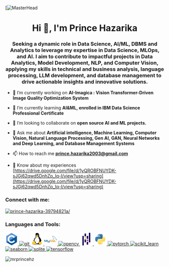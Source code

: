 [![MasterHead](https://miro.medium.com/v2/resize:fit:1400/1*iGdFJTHMIG79N2HChWaooQ.gif)
<h1 align="center">Hi 👋, I'm Prince Hazarika</h1>
<h3 align="center">Seeking a dynamic role in Data Science, AI/ML, DBMS and Analytics to leverage my expertise in Data Science, MLOps, and AI. I aim to contribute to impactful projects in Data Analytics, Model Development, NLP, and Computer Vision, applying my skills in technical and business analysis, language processing, LLM development, and database management to drive actionable insights and innovative solutions.</h3>



- 🔭 I’m currently working on **AI-Imagica : Vision Transformer-Driven Image Quality Optimization System**

- 🌱 I’m currently learning **AI&ML, enrolled in IBM Data Science Professional Certificate**

- 👯 I’m looking to collaborate on **open source AI and ML projects.**

- 💬 Ask me about **Artificial intelligence, Machine Learning, Computer Vision, Natural Language Processing, Gen AI, GAN, Neural Networks and Deep Learning, and Database Management Systems**

- 📫 How to reach me **prince.hazarika2003@gmail.com**

- 📄 Know about my experiences [https://drive.google.com/file/d/1yQROBFNUYDK-sJGj62qwd5DnhZp_Iq-I/view?usp=sharing](https://drive.google.com/file/d/1yQROBFNUYDK-sJGj62qwd5DnhZp_Iq-I/view?usp=sharing)

<h3 align="left">Connect with me:</h3>
<p align="left">
<a href="https://linkedin.com/in/prince-hazarika-39794821a/" target="blank"><img align="center" src="https://raw.githubusercontent.com/rahuldkjain/github-profile-readme-generator/master/src/images/icons/Social/linked-in-alt.svg" alt="prince-hazarika-39794821a/" height="30" width="40" /></a>
</p>

<h3 align="left">Languages and Tools:</h3>
<p align="left"> <a href="https://www.cprogramming.com/" target="_blank" rel="noreferrer"> <img src="https://raw.githubusercontent.com/devicons/devicon/master/icons/c/c-original.svg" alt="c" width="40" height="40"/> </a> <a href="https://git-scm.com/" target="_blank" rel="noreferrer"> <img src="https://www.vectorlogo.zone/logos/git-scm/git-scm-icon.svg" alt="git" width="40" height="40"/> </a> <a href="https://www.linux.org/" target="_blank" rel="noreferrer"> <img src="https://raw.githubusercontent.com/devicons/devicon/master/icons/linux/linux-original.svg" alt="linux" width="40" height="40"/> </a> <a href="https://www.mysql.com/" target="_blank" rel="noreferrer"> <img src="https://raw.githubusercontent.com/devicons/devicon/master/icons/mysql/mysql-original-wordmark.svg" alt="mysql" width="40" height="40"/> </a> <a href="https://opencv.org/" target="_blank" rel="noreferrer"> <img src="https://www.vectorlogo.zone/logos/opencv/opencv-icon.svg" alt="opencv" width="40" height="40"/> </a> <a href="https://pandas.pydata.org/" target="_blank" rel="noreferrer"> <img src="https://raw.githubusercontent.com/devicons/devicon/2ae2a900d2f041da66e950e4d48052658d850630/icons/pandas/pandas-original.svg" alt="pandas" width="40" height="40"/> </a> <a href="https://www.python.org" target="_blank" rel="noreferrer"> <img src="https://raw.githubusercontent.com/devicons/devicon/master/icons/python/python-original.svg" alt="python" width="40" height="40"/> </a> <a href="https://pytorch.org/" target="_blank" rel="noreferrer"> <img src="https://www.vectorlogo.zone/logos/pytorch/pytorch-icon.svg" alt="pytorch" width="40" height="40"/> </a> <a href="https://scikit-learn.org/" target="_blank" rel="noreferrer"> <img src="https://upload.wikimedia.org/wikipedia/commons/0/05/Scikit_learn_logo_small.svg" alt="scikit_learn" width="40" height="40"/> </a> <a href="https://seaborn.pydata.org/" target="_blank" rel="noreferrer"> <img src="https://seaborn.pydata.org/_images/logo-mark-lightbg.svg" alt="seaborn" width="40" height="40"/> </a> <a href="https://www.sqlite.org/" target="_blank" rel="noreferrer"> <img src="https://www.vectorlogo.zone/logos/sqlite/sqlite-icon.svg" alt="sqlite" width="40" height="40"/> </a> <a href="https://www.tensorflow.org" target="_blank" rel="noreferrer"> <img src="https://www.vectorlogo.zone/logos/tensorflow/tensorflow-icon.svg" alt="tensorflow" width="40" height="40"/> </a> </p>

<p><img align="center" src="https://github-readme-stats.vercel.app/api/top-langs?username=mrprincehz&show_icons=true&locale=en&layout=compact" alt="mrprincehz" /></p>
